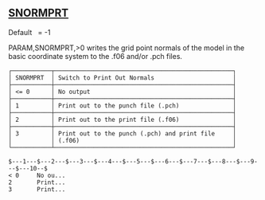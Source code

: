 ## [SNORMPRT](https://nexus.hexagon.com/documentationcenter/bundle/MSC_Nastran_2022.4/page/Nastran_Combined_Book/qrg/parameters/TOC.SNORMPRT.xhtml)

Default    = -1

PARAM,SNORMPRT,>0 writes the grid point normals of the model in the basic coordinate system to the .f06 and/or .pch files.

```text
┌───────────┬──────────────────────────────────────────────────┐
│ SNORMPRT  │ Switch to Print Out Normals                      │
├───────────┼──────────────────────────────────────────────────┤
│ <= 0      │ No output                                        │
├───────────┼──────────────────────────────────────────────────┤
│ 1         │ Print out to the punch file (.pch)               │
├───────────┼──────────────────────────────────────────────────┤
│ 2         │ Print out to the print file (.f06)               │
├───────────┼──────────────────────────────────────────────────┤
│ 3         │ Print out to the punch (.pch) and print file     │
│           │ (.f06)                                           │
└───────────┴──────────────────────────────────────────────────┘
```

```nastran
$---1---$---2---$---3---$---4---$---5---$---6---$---7---$---8---$---9---$---10--$
< 0     No ou...
2       Print...
3       Print...
```
